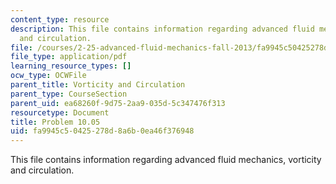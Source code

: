 ```yaml
---
content_type: resource
description: This file contains information regarding advanced fluid mechanics, vorticity
  and circulation.
file: /courses/2-25-advanced-fluid-mechanics-fall-2013/fa9945c50425278d8a6b0ea46f376948_MIT2_25F13_Problem10.05.pdf
file_type: application/pdf
learning_resource_types: []
ocw_type: OCWFile
parent_title: Vorticity and Circulation
parent_type: CourseSection
parent_uid: ea68260f-9d75-2aa9-035d-5c347476f313
resourcetype: Document
title: Problem 10.05
uid: fa9945c5-0425-278d-8a6b-0ea46f376948
---
```

This file contains information regarding advanced fluid mechanics, vorticity and circulation.